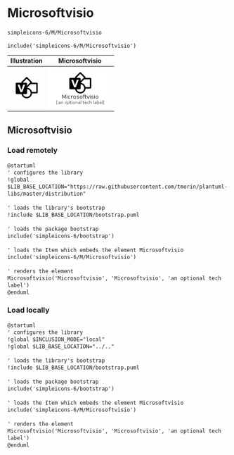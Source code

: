 # Microsoftvisio


```text
simpleicons-6/M/Microsoftvisio
```

```text
include('simpleicons-6/M/Microsoftvisio')
```



| Illustration | Microsoftvisio |
| :---: | :---: |
| ![illustration for Illustration](../../simpleicons-6/M/Microsoftvisio.png) | ![illustration for Microsoftvisio](../../simpleicons-6/M/Microsoftvisio.Local.png) |




## Microsoftvisio

### Load remotely
```plantuml
@startuml
' configures the library
!global $LIB_BASE_LOCATION="https://raw.githubusercontent.com/tmorin/plantuml-libs/master/distribution"

' loads the library's bootstrap
!include $LIB_BASE_LOCATION/bootstrap.puml

' loads the package bootstrap
include('simpleicons-6/bootstrap')

' loads the Item which embeds the element Microsoftvisio
include('simpleicons-6/M/Microsoftvisio')

' renders the element
Microsoftvisio('Microsoftvisio', 'Microsoftvisio', 'an optional tech label')
@enduml
```

### Load locally
```plantuml
@startuml
' configures the library
!global $INCLUSION_MODE="local"
!global $LIB_BASE_LOCATION="../.."

' loads the library's bootstrap
!include $LIB_BASE_LOCATION/bootstrap.puml

' loads the package bootstrap
include('simpleicons-6/bootstrap')

' loads the Item which embeds the element Microsoftvisio
include('simpleicons-6/M/Microsoftvisio')

' renders the element
Microsoftvisio('Microsoftvisio', 'Microsoftvisio', 'an optional tech label')
@enduml
```

